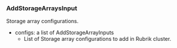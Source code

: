 ### AddStorageArraysInput
Storage array configurations.

- configs: a list of AddStorageArrayInputs
  - List of Storage array configurations to add in Rubrik cluster.
